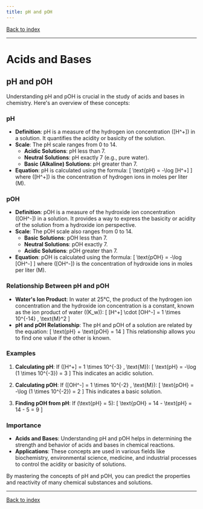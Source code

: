 ```yaml
---
title: pH and pOH
---
```


[Back to index](index.html)

---
# Acids and Bases
## pH and pOH

Understanding pH and pOH is crucial in the study of acids and bases in chemistry. Here's an overview of these concepts:

### pH
- **Definition**: pH is a measure of the hydrogen ion concentration \([H^+]\) in a solution. It quantifies the acidity or basicity of the solution.
- **Scale**: The pH scale ranges from 0 to 14.
  - **Acidic Solutions**: pH less than 7.
  - **Neutral Solutions**: pH exactly 7 (e.g., pure water).
  - **Basic (Alkaline) Solutions**: pH greater than 7.
- **Equation**: pH is calculated using the formula:
  \[
  \text{pH} = -\log [H^+]
  \]
  where \([H^+]\) is the concentration of hydrogen ions in moles per liter (M).

### pOH
- **Definition**: pOH is a measure of the hydroxide ion concentration \([OH^-]\) in a solution. It provides a way to express the basicity or acidity of the solution from a hydroxide ion perspective.
- **Scale**: The pOH scale also ranges from 0 to 14.
  - **Basic Solutions**: pOH less than 7.
  - **Neutral Solutions**: pOH exactly 7.
  - **Acidic Solutions**: pOH greater than 7.
- **Equation**: pOH is calculated using the formula:
  \[
  \text{pOH} = -\log [OH^-]
  \]
  where \([OH^-]\) is the concentration of hydroxide ions in moles per liter (M).

### Relationship Between pH and pOH
- **Water's Ion Product**: In water at 25°C, the product of the hydrogen ion concentration and the hydroxide ion concentration is a constant, known as the ion product of water (\(K_w\)):
  \[
  [H^+] \cdot [OH^-] = 1 \times 10^{-14} \, \text{M}^2
  \]
- **pH and pOH Relationship**: The pH and pOH of a solution are related by the equation:
  \[
  \text{pH} + \text{pOH} = 14
  \]
  This relationship allows you to find one value if the other is known.

### Examples
1. **Calculating pH**: If \([H^+] = 1 \times 10^{-3} \, \text{M}\):
   \[
   \text{pH} = -\log (1 \times 10^{-3}) = 3
   \]
   This indicates an acidic solution.

2. **Calculating pOH**: If \([OH^-] = 1 \times 10^{-2} \, \text{M}\):
   \[
   \text{pOH} = -\log (1 \times 10^{-2}) = 2
   \]
   This indicates a basic solution.

3. **Finding pOH from pH**: If \(\text{pH} = 5\):
   \[
   \text{pOH} = 14 - \text{pH} = 14 - 5 = 9
   \]

### Importance
- **Acids and Bases**: Understanding pH and pOH helps in determining the strength and behavior of acids and bases in chemical reactions.
- **Applications**: These concepts are used in various fields like biochemistry, environmental science, medicine, and industrial processes to control the acidity or basicity of solutions.

By mastering the concepts of pH and pOH, you can predict the properties and reactivity of many chemical substances and solutions.

---
[Back to index](index.html)
